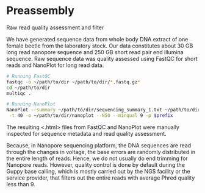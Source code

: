 # Preassembly
Raw read quality assessment and filter

We have generated sequence data from whole body DNA extract of one female beetle from the laboratory stock. Our data constitutes about 30 GB long read nanopore sequence and 250 GB short read pair end illumina sequence. Raw sequence data was quality assessed using FastQC for short reads and NanoPlot for long read data.

```bash
# Running FastQC
fastqc -o ~/path/to/dir ~/path/to/dir/*.fastq.gz*
cd ~/path/to/dir
multiqc .
```
```bash
# Running NanoPlot
NanoPlot --summary ~/path/to/dir/sequencing_summary_1.txt ~/path/to/dir/sequencing_summary_2.txt \
 -t 40 -o ~/path/to/dir/nanoplot --N50 --minqual 9 -p $prefix
```
The resulting <.html> files from FastQC and NanoPlot were manually inspected for sequence metadata and read quality assessment.

Because, in Nanopore sequencing platform, the DNA sequences are read through the changes in voltage, the base errors are randomly distributed in the entire length of reads. Hence, we do not usually do end trimming for Nanopore reads. However, quality control is done by default during the Guppy base calling, which is mostly carried out by the NGS facility or the service provider, that filters out the entire reads with average Phred quality less than 9.
